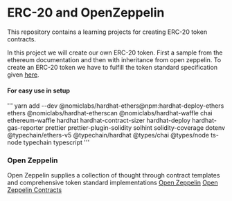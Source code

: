 # ERC-20 and OpenZeppelin
This repository contains a learning projects for creating ERC-20 token contracts.

In this project we will create our own ERC-20 token. First a sample from the ethereum documentation and then with inheritance from open zeppelin.
To create an ERC-20 token we have to fulfill the token standard specification given [here](https://eips.ethereum.org/EIPS/eip-20).

#### For easy use in setup
'''
yarn add --dev @nomiclabs/hardhat-ethers@npm:hardhat-deploy-ethers ethers @nomiclabs/hardhat-etherscan @nomiclabs/hardhat-waffle chai ethereum-waffle hardhat hardhat-contract-sizer hardhat-deploy hardhat-gas-reporter prettier prettier-plugin-solidity solhint solidity-coverage dotenv @typechain/ethers-v5 @typechain/hardhat @types/chai @types/node ts-node typechain typescript
'''

### Open Zeppelin
Open Zeppelin supplies a collection of thought through contract templates and comprehensive token standard implementations
[Open Zeppelin](https://www.openzeppelin.com/)
[Open Zeppelin Contracts](https://github.com/OpenZeppelin/openzeppelin-contracts)


